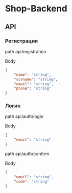 # Shop-Backend

## API

### Регистрация 

path api/registration

Body
``` JSON
{
    "name": "string",
    "surname": "string",
    "email": "string",
    "phone": "string"
}
``` 

### Логин

path api/auth/login


Body
``` JSON
{
    "email": "string"
}
```

path api/auth/confirm

Body
``` JSON
{
    "email": "string",
    "code": "string"
}
```